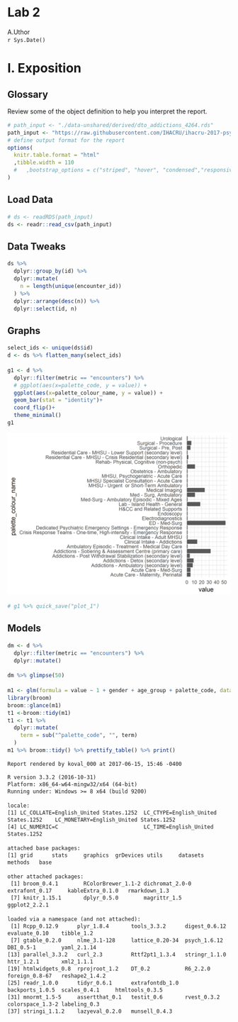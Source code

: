 # Lab 2
A.Uthor  
`r Sys.Date()`  

<!-- These two chunks should be added in the beginning of every .Rmd that you want to source an .R script -->
<!--  The 1st mandatory chunck  -->
<!--  Set the working directory to the repository's base directory -->


<!--  The 2nd mandatory chunck  -->
<!-- Set the report-wide options, and point to the external code file. -->




<!-- Load 'sourced' R files.  Suppress the output when loading packages. --> 



<!-- Load the sources.  Suppress the output when loading sources. --> 

# I. Exposition

## Glossary
Review some of the object definition to help you interpret the report. 
<!-- Load any Global functions and variables declared in the R file.  Suppress the output. --> 

```r
# path_input <- "./data-unshared/derived/dto_addictions_4264.rds"
path_input <- "https://raw.githubusercontent.com/IHACRU/ihacru-2017-psy513/master/data-public/derived/dto_addictions_4264.csv"
# define output format for the report
options(
  knitr.table.format = "html"
  ,tibble.width = 110
  #   ,bootstrap_options = c("striped", "hover", "condensed","responsive")
)
```




<!-- Declare any global functions specific to a Rmd output.  Suppress the output. --> 


## Load Data
<!-- Load the datasets.   -->

```r
# ds <- readRDS(path_input)
ds <- readr::read_csv(path_input)
```

<!-- Inspect the datasets.   -->


## Data Tweaks
<!-- Tweak the datasets.   -->

```r
ds %>% 
  dplyr::group_by(id) %>% 
  dplyr::mutate(
    n = length(unique(encounter_id))
  ) %>% 
  dplyr::arrange(desc(n)) %>% 
  dplyr::select(id, n)
```


## Graphs

```r
select_ids <- unique(ds$id)
d <- ds %>% flatten_many(select_ids)

g1 <- d %>% 
  dplyr::filter(metric == "encounters") %>% 
  # ggplot(aes(x=palette_code, y = value)) + 
  ggplot(aes(x=palette_colour_name, y = value)) + 
  geom_bar(stat = "identity")+
  coord_flip()+
  theme_minimal() 
g1
```

<img src="figure_rmd/basic-graphs-1.png" width="550px" />

```r
# g1 %>% quick_save("plot_1")
```

## Models

```r
dm <- d %>% 
  dplyr::filter(metric == "encounters") %>% 
  dplyr::mutate()

dm %>% glimpse(50)

m1 <- glm(formula = value ~ 1 + gender + age_group + palette_code, data = dm)
library(broom)
broom::glance(m1)
t1 <-broom::tidy(m1)
t1 <- t1 %>% 
  dplyr::mutate(
    term = sub("^palette_code", "", term)
  )
m1 %>% broom::tidy() %>% prettify_table() %>% print()
```







```
Report rendered by koval_000 at 2017-06-15, 15:46 -0400
```

```
R version 3.3.2 (2016-10-31)
Platform: x86_64-w64-mingw32/x64 (64-bit)
Running under: Windows >= 8 x64 (build 9200)

locale:
[1] LC_COLLATE=English_United States.1252  LC_CTYPE=English_United States.1252    LC_MONETARY=English_United States.1252
[4] LC_NUMERIC=C                           LC_TIME=English_United States.1252    

attached base packages:
[1] grid      stats     graphics  grDevices utils     datasets  methods   base     

other attached packages:
 [1] broom_0.4.1        RColorBrewer_1.1-2 dichromat_2.0-0    extrafont_0.17     kableExtra_0.1.0   rmarkdown_1.3     
 [7] knitr_1.15.1       dplyr_0.5.0        magrittr_1.5       ggplot2_2.2.1     

loaded via a namespace (and not attached):
 [1] Rcpp_0.12.9      plyr_1.8.4       tools_3.3.2      digest_0.6.12    evaluate_0.10    tibble_1.2      
 [7] gtable_0.2.0     nlme_3.1-128     lattice_0.20-34  psych_1.6.12     DBI_0.5-1        yaml_2.1.14     
[13] parallel_3.3.2   curl_2.3         Rttf2pt1_1.3.4   stringr_1.1.0    httr_1.2.1       xml2_1.1.1      
[19] htmlwidgets_0.8  rprojroot_1.2    DT_0.2           R6_2.2.0         foreign_0.8-67   reshape2_1.4.2  
[25] readr_1.0.0      tidyr_0.6.1      extrafontdb_1.0  backports_1.0.5  scales_0.4.1     htmltools_0.3.5 
[31] mnormt_1.5-5     assertthat_0.1   testit_0.6       rvest_0.3.2      colorspace_1.3-2 labeling_0.3    
[37] stringi_1.1.2    lazyeval_0.2.0   munsell_0.4.3   
```



